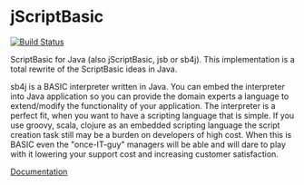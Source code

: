 jScriptBasic
============
[![Build Status](https://travis-ci.org/verhas/jScriptBasic.svg)](https://travis-ci.org/verhas/jScriptBasic)

ScriptBasic for Java (also jScriptBasic, jsb or sb4j). This implementation is a total rewrite of the ScriptBasic ideas in Java.

sb4j is a BASIC interpreter written in Java. You can embed the interpreter into Java application so you can provide the domain
experts a language to extend/modify the functionality of your application. The interpreter is a perfect fit, when you want to have
a scripting language that is simple. If you use groovy, scala, clojure as an embedded scripting language the script creation task
still may be a burden on developers of high cost. When this is BASIC even the "once-IT-guy" managers will be able and will dare to
play with it lowering your support cost and increasing customer satisfaction.

[Documentation](site/basic.md)